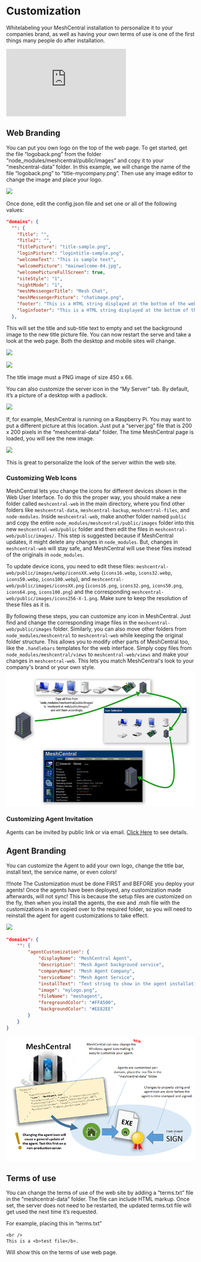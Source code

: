# Customization

Whitelabeling your MeshCentral installation to personalize it to your companies brand, as well as having your own terms of use is one of the first things many people do after installation.

<div class="video-wrapper">
  <iframe width="320" height="180" src="https://www.youtube.com/embed/xUZ1w9RSKpQ" frameborder="0" allowfullscreen></iframe>
</div>

## Web Branding

You can put you own logo on the top of the web page. To get started, get the file “logoback.png” from the folder “node_modules/meshcentral/public/images” and copy it to your “meshcentral-data” folder. In this example, we will change the name of the file “logoback.png” to “title-mycompany.png”. Then use any image editor to change the image and place your logo.

![](images/2022-05-19-00-38-51.png)

Once done, edit the config.json file and set one or all of the following values:

```json
"domains": {
  "": {
    "Title": "",
    "Title2": "",
    "TitlePicture": "title-sample.png",
    "loginPicture": "logintitle-sample.png",
    "welcomeText": "This is sample text",
    "welcomePicture": "mainwelcome-04.jpg",
    "welcomePictureFullScreen": true,
    "siteStyle": "1",
    "nightMode": "1",
    "meshMessengerTitle": "Mesh Chat",
    "meshMessengerPicture": "chatimage.png",
    "footer": "This is a HTML string displayed at the bottom of the web page when a user is logged in.",
    "loginfooter": "This is a HTML string displayed at the bottom of the web page when a user is not logged in."
  },
```

This will set the title and sub-title text to empty and set the background image to the new title picture file. You can now restart the serve and take a look at the web page. Both the desktop and mobile sites will change.

![](images/2022-05-19-00-39-35.png)

![](images/2022-05-19-00-39-42.png)

The title image must a PNG image of size 450 x 66.

You can also customize the server icon in the “My Server” tab. By default, it’s a picture of a desktop with a padlock.

![](images/2022-05-19-00-40-00.png)

If, for example, MeshCentral is running on a Raspberry Pi. You may want to put a different picture at this location. Just put a “server.jpg” file that is 200 x 200 pixels in the “meshcentral-data” folder. The time MeshCentral page is loaded, you will see the new image.

![](images/2022-05-19-00-40-13.png)

This is great to personalize the look of the server within the web site.

### Customizing Web Icons
MeshCentral lets you change the icons for different devices shown in the Web User Interface. To do this the proper way, you should make a new folder called `meshcentral-web` in the main directory, where you find other folders like `meshcentral-data`, `meshcentral-backup`, `meshcentral-files`, and `node-modules`. Inside `meshcentral-web`, make another folder named `public` and copy the entire `node_modules/meshcentral/public/images` folder into this new `meshcentral-web/public` folder and then edit the files in `meshcentral-web/public/images/`. This step is suggested because if MeshCentral updates, it might delete any changes in `node_modules`. But, changes in `meshcentral-web` will stay safe, and MeshCentral will use these files instead of the originals in `node_modules`.

To update device icons, you need to edit these files: `meshcentral-web/public/images/webp/iconsXX.webp` (`icons16.webp`, `icons32.webp`, `icons50.webp`, `icons100.webp`), and `meshcentral-web/public/images/iconsXX.png` (`icons16.png`, `icons32.png`, `icons50.png`, `icons64.png`, `icons100.png`) and the corresponding `meshcentral-web/public/images/icons256-X-1.png`. Make sure to keep the resolution of these files as it is. 

By following these steps, you can customize any icon in MeshCentral. Just find and change the corresponding image files in the `meshcentral-web/public/images` folder. Similarly, you can also move other folders from `node_modules/meshcentral` to `meshcentral-web` while keeping the original folder structure. This allows you to modify other parts of MeshCentral too, like the `.handlebars` templates for the web interface. Simply copy files from `node_modules/meshcentral/views` to `meshcentral-web/views` and make your changes in `meshcentral-web`. This lets you match MeshCentral's look to your company's brand or your own style.   
![](images/custom-web-icons.png)  

### Customizing Agent Invitation  
Agents can be invited by public link or via email. [Click Here](assistant.md#agent-invitation) to see details. 

## Agent Branding

You can customize the Agent to add your own logo, change the title bar, install text, the service name, or even colors!

!!!note
	The Customization must be done FIRST and BEFORE you deploy your agents! Once the agents have been deployed, any customization made afterwards, will not sync! This is because the setup files are customized on the fly, then when you install the agents, the exe and .msh file with the customizations in are copied over to the required folder, so you will need to reinstall the agent for agent customizations to take effect.

![](images/2022-08-24-06-42-40.png)

```json
"domains": {
	"": {
		"agentCustomization": {
			"displayName": "MeshCentral Agent",
			"description": "Mesh Agent background service",
			"companyName": "Mesh Agent Company",
			"serviceName": "Mesh Agent Service",
			"installText": "Text string to show in the agent installation dialog box",
			"image": "mylogo.png",
			"fileName": "meshagent",
			"foregroundColor": "#FFA500",
			"backgroundColor": "#EE82EE"
		}
	}
}
```

![agent icon](images/agentico.png)

## Terms of use

You can change the terms of use of the web site by adding a “terms.txt” file in the “meshcentral-data” folder. The file can include HTML markup. Once set, the server does not need to be restarted, the updated terms.txt file will get used the next time it’s requested.

For example, placing this in “terms.txt”

```
<br />
This is a <b>test file</b>.
```

Will show this on the terms of use web page.
